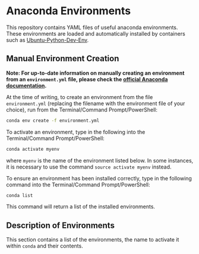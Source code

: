 # Anaconda Environments

This repository contains YAML files of useful anaconda environments. These environments are loaded and automatically installed by containers such as [Ubuntu-Python-Dev-Env](https://hub.docker.com/r/andrewhills/ubuntu-python-dev-env). 

## Manual Environment Creation

**Note: For up-to-date information on manually creating an environment from an `environment.yml` file, please check the [official Anaconda documentation](https://docs.conda.io/projects/conda/en/latest/user-guide/tasks/manage-environments.html#creating-an-environment-from-an-environment-yml-file).**

At the time of writing, to create an environment from the file `environment.yml` (replacing the filename with the environment file of your choice), run from the Terminal/Command Prompt/PowerShell:

  ```bash
  conda env create -f environment.yml
  ```

To activate an environment, type in the following into the Terminal/Command Prompt/PowerShell:

  ```bash
  conda activate myenv
  ```

where `myenv` is the name of the environment listed below. In some instances, it is necessary to use the command `source activate myenv` instead.

To ensure an environment has been installed correctly, type in the following command into the Terminal/Command Prompt/PowerShell:

  ```bash
  conda list
  ```

This command will return a list of the installed environments.  

## Description of Environments

This section contains a list of the environments, the name to activate it within `conda` and their contents.
